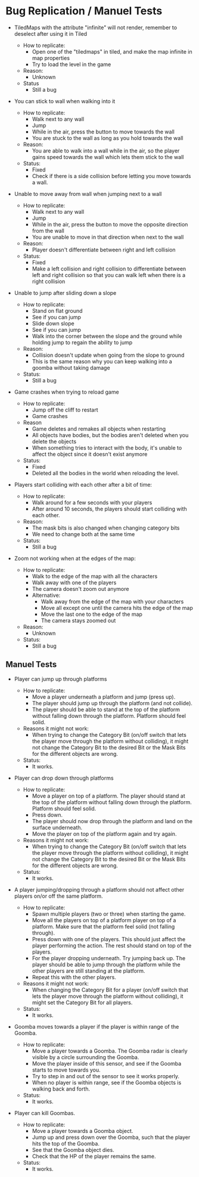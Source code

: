 # Bug Replication / Manuel Tests

- TiledMaps with the attribute "infinite" will not render, remember to deselect after using it in Tiled
    - How to replicate:
        - Open one of the "tiledmaps" in tiled, and make the map infinite in map properties
        - Try to load the level in the game
    - Reason:
        - Unknown
    - Status
        - Still a bug


- You can stick to wall when walking into it
    - How to replicate:
        - Walk next to any wall
        - Jump
        - While in the air, press the button to move towards the wall
        - You are stuck to the wall as long as you hold towards the wall
    - Reason:
        - You are able to walk into a wall while in the air, so the player gains speed towards the wall which lets them
          stick to the wall
    - Status:
        - Fixed
        - Check if there is a side collision before letting you move towards a wall.


- Unable to move away from wall when jumping next to a wall
    - How to replicate:
        - Walk next to any wall
        - Jump
        - While in the air, press the button to move the opposite direction from the wall
        - You are unable to move in that direction when next to the wall
    - Reason:
        - Player doesn't differentiate between right and left collision
    - Status:
        - Fixed
        - Make a left collision and right collision to differentiate between left and right collision so that you can
          walk left when there is a right collision


- Unable to jump after sliding down a slope
    - How to replicate:
        - Stand on flat ground
        - See if you can jump
        - Slide down slope
        - See if you can jump
        - Walk into the corner between the slope and the ground while holding jump to regain the ability to jump
    - Reason:
        - Collision doesn't update when going from the slope to ground
        - This is the same reason why you can keep walking into a goomba without taking damage
    - Status:
        - Still a bug


- Game crashes when trying to reload game
    - How to replicate:
        - Jump off the cliff to restart
        - Game crashes
    - Reason
        - Game deletes and remakes all objects when restarting
        - All objects have bodies, but the bodies aren't deleted when you delete the objects
        - When something tries to interact with the body, it's unable to affect the object since it doesn't exist
          anymore
    - Status:
        - Fixed
        - Deleted all the bodies in the world when reloading the level.


- Players start colliding with each other after a bit of time:
    - How to replicate:
        - Walk around for a few seconds with your players
        - After around 10 seconds, the players should start colliding with each other.
    - Reason:
        - The mask bits is also changed when changing category bits
        - We need to change both at the same time
    - Status:
        - Still a bug


- Zoom not working when at the edges of the map:
    - How to replicate:
        - Walk to the edge of the map with all the characters
        - Walk away with one of the players
        - The camera doesn't zoom out anymore
        - Alternative:
            - Walk away from the edge of the map with your characters
            - Move all except one until the camera hits the edge of the map
            - Move the last one to the edge of the map
            - The camera stays zoomed out
    - Reason:
        - Unknown
    - Status:
        - Still a bug

        
## Manuel Tests

- Player can jump up through platforms
  - How to replicate:
    - Move a player underneath a platform and jump (press up).
    - The player should jump up through the platform (and not collide).
    - The player should be able to stand at the top of the platform without falling down through the platform. Platform should feel solid.
  - Reasons it might not work:
    - When trying to change the Category Bit (on/off switch that lets the player move through the platform without colliding), it might not change the Category Bit to the desired Bit or the Mask Bits for the different objects are wrong.
  - Status:
    - It works.

    
- Player can drop down through platforms
    - How to replicate:
        - Move a player on top of a platform. The player should stand at the top of the platform without falling down through the platform. Platform should feel solid.
        - Press down.
        - The player should now drop through the platform and land on the surface underneath. 
        - Move the player on top of the platform again and try again.
    - Reasons it might not work:
        - When trying to change the Category Bit (on/off switch that lets the player move through the platform without colliding), it might not change the Category Bit to the desired Bit or the Mask Bits for the different objects are wrong.
    - Status:
        - It works.


- A player jumping/dropping through a platform should not affect other players on/or off the same platform.
    - How to replicate:
        - Spawn multiple players (two or three) when starting the game.
        - Move all the players on top of a platform player on top of a platform. Make sure that the platform feel solid (not falling through).
        - Press down with one of the players. This should just affect the player performing the action. The rest should stand on top of the players.
        - For the player dropping underneath. Try jumping back up. The player should be able to jump through the platform while the other players are still standing at the platform.
        - Repeat this with the other players.
    - Reasons it might not work:
        - When changing the Category Bit for a player (on/off switch that lets the player move through the platform without colliding), it might set the Category Bit for all players. 
    - Status:
        - It works.
  

- Goomba moves towards a player if the player is within range of the Goomba.
  - How to replicate:
    - Move a player towards a Goomba. The Goomba radar is clearly visible by a circle surrounding the Goomba.
    - Move the player inside of this sensor, and see if the Goomba starts to move towards you.
    - Try to step in and out of the sensor to see it works properly.
    - When no player is within range, see if the Goomba objects is walking back and forth.
  - Status: 
    - It works.


- Player can kill Goombas.
  - How to replicate:
    - Move a player towards a Goomba object.
    - Jump up and press down over the Goomba, such that the player hits the top of the Goomba.
    - See that the Goomba object dies.
    - Check that the HP of the player remains the same.
  - Status:
    - It works.